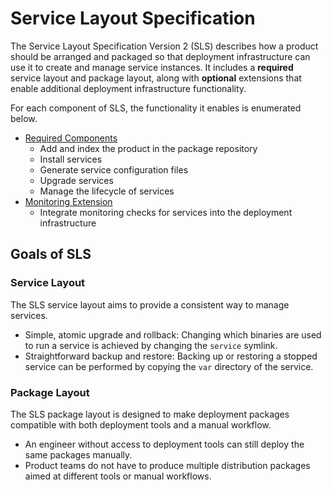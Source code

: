 # Service Layout Specification

The Service Layout Specification Version 2 (SLS) describes how a product should be arranged
and packaged so that deployment infrastructure can use it to create and manage service instances. It includes a **required**
service layout and package layout, along with **optional** extensions that enable additional
deployment infrastructure functionality.

For each component of SLS, the functionality it enables is enumerated below.

* [Required Components](/required.md/)
  * Add and index the product in the package repository
  * Install services
  * Generate service configuration files
  * Upgrade services
  * Manage the lifecycle of services
* [Monitoring Extension](/monitoring.md/)
  * Integrate monitoring checks for services into the deployment infrastructure

## Goals of SLS

### Service Layout

The SLS service layout aims to provide a consistent way to manage services.

* Simple, atomic upgrade and rollback: Changing which binaries are used to run a service is achieved by changing the ``service`` symlink.
* Straightforward backup and restore: Backing up or restoring a stopped service can be performed by copying the ``var`` directory of the service.

### Package Layout

The SLS package layout is designed to make deployment packages compatible with
both deployment tools and a manual workflow.

* An engineer without access to deployment tools can still deploy the same packages manually.
* Product teams do not have to produce multiple distribution packages aimed at different tools
  or manual workflows.

